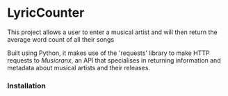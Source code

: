 # LyricCounter

This project allows a user to enter a musical artist and
will then return the average word count of all their songs

Built using Python, it makes use of the 'requests' library
to make HTTP requests to *Musicranx*, an API that
specialises in returning information and metadata about
musical artists and their releases.

### Installation